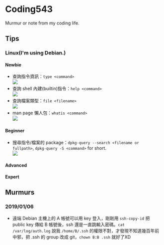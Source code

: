 # Coding543
Murmur or note from my coding life.

## Tips
### Linux(I'm using Debian.)
#### Newbie
- 查詢指令資訊：`type <command>`
<br />![](https://i.imgur.com/nZB4RAx.png)
- 查詢 shell 內建(builtin)指令：`help <command>`
<br />![](https://i.imgur.com/ko3E7wb.png)
- 查詢檔案類型：`file <filename>`
<br />![](https://i.imgur.com/q1EsUYR.png)
- man page 懶人包：`whatis <command>`
<br />![](https://i.imgur.com/2ckWctW.png)
#### Beginner
- 搜尋指令/檔案的 package：`dpkg-query --search <filename or fullpath>`, `dpkg-query -S <command>` for short.
<br />![](https://i.imgur.com/r8nKzhE.png)
#### Advanced
#### Expert

## Murmurs
### 2019/01/06
- 遠端 Debian 主機上的 A 帳號可以用 key 登入，剛剛用 `ssh-copy-id` 把 public key 傳給 B 帳號後，ssh 還是一直跳輸入密碼。`cat /var/log/auth.log` 說我 `/home/B/.ssh` 的權限不對，才發現不知道幾百年前中邪，把 .ssh 的 group 改成 git，`chown B:B .ssh` 就好了XD

